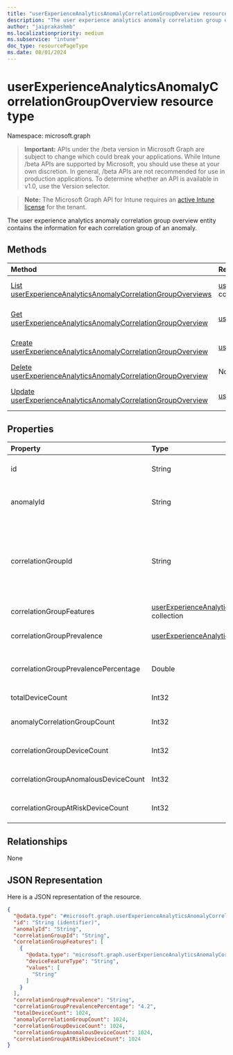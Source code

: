 ```yaml
---
title: "userExperienceAnalyticsAnomalyCorrelationGroupOverview resource type"
description: "The user experience analytics anomaly correlation group overview entity contains the information for each correlation group of an anomaly."
author: "jaiprakashmb"
ms.localizationpriority: medium
ms.subservice: "intune"
doc_type: resourcePageType
ms.date: 08/01/2024
---
```


# userExperienceAnalyticsAnomalyCorrelationGroupOverview resource type

Namespace: microsoft.graph

> **Important:** APIs under the /beta version in Microsoft Graph are subject to change which could break your applications. While Intune /beta APIs are supported by Microsoft, you should use these at your own discretion. In general, /beta APIs are not recommended for use in production applications. To determine whether an API is available in v1.0, use the Version selector.

> **Note:** The Microsoft Graph API for Intune requires an [active Intune license](https://go.microsoft.com/fwlink/?linkid=839381) for the tenant.

The user experience analytics anomaly correlation group overview entity contains the information for each correlation group of an anomaly.

## Methods
|Method|Return Type|Description|
|:---|:---|:---|
|[List userExperienceAnalyticsAnomalyCorrelationGroupOverviews](../api/intune-devices-userexperienceanalyticsanomalycorrelationgroupoverview-list.md)|[userExperienceAnalyticsAnomalyCorrelationGroupOverview](../resources/intune-devices-userexperienceanalyticsanomalycorrelationgroupoverview.md) collection|List properties and relationships of the [userExperienceAnalyticsAnomalyCorrelationGroupOverview](../resources/intune-devices-userexperienceanalyticsanomalycorrelationgroupoverview.md) objects.|
|[Get userExperienceAnalyticsAnomalyCorrelationGroupOverview](../api/intune-devices-userexperienceanalyticsanomalycorrelationgroupoverview-get.md)|[userExperienceAnalyticsAnomalyCorrelationGroupOverview](../resources/intune-devices-userexperienceanalyticsanomalycorrelationgroupoverview.md)|Read properties and relationships of the [userExperienceAnalyticsAnomalyCorrelationGroupOverview](../resources/intune-devices-userexperienceanalyticsanomalycorrelationgroupoverview.md) object.|
|[Create userExperienceAnalyticsAnomalyCorrelationGroupOverview](../api/intune-devices-userexperienceanalyticsanomalycorrelationgroupoverview-create.md)|[userExperienceAnalyticsAnomalyCorrelationGroupOverview](../resources/intune-devices-userexperienceanalyticsanomalycorrelationgroupoverview.md)|Create a new [userExperienceAnalyticsAnomalyCorrelationGroupOverview](../resources/intune-devices-userexperienceanalyticsanomalycorrelationgroupoverview.md) object.|
|[Delete userExperienceAnalyticsAnomalyCorrelationGroupOverview](../api/intune-devices-userexperienceanalyticsanomalycorrelationgroupoverview-delete.md)|None|Deletes a [userExperienceAnalyticsAnomalyCorrelationGroupOverview](../resources/intune-devices-userexperienceanalyticsanomalycorrelationgroupoverview.md).|
|[Update userExperienceAnalyticsAnomalyCorrelationGroupOverview](../api/intune-devices-userexperienceanalyticsanomalycorrelationgroupoverview-update.md)|[userExperienceAnalyticsAnomalyCorrelationGroupOverview](../resources/intune-devices-userexperienceanalyticsanomalycorrelationgroupoverview.md)|Update the properties of a [userExperienceAnalyticsAnomalyCorrelationGroupOverview](../resources/intune-devices-userexperienceanalyticsanomalycorrelationgroupoverview.md) object.|

## Properties
|Property|Type|Description|
|:---|:---|:---|
|id|String|The unique identifier for the user experience analytics anomaly correlation group overview object.|
|anomalyId|String|The unique identifier of the anomaly. Anomaly details such as name and type can be found in the UserExperienceAnalyticsAnomalySeverityOverview entity.|
|correlationGroupId|String|The unique identifier for the correlation group which will uniquely identify one of the correlation group within an anomaly. The correlation Id can be mapped to the correlation group name by concatinating the correlation group features. Example of correlation group name which is the indicative of concatenated features names are  for names, Contoso manufacture 4.4.1 and Windows 11.22621.1485.|
|correlationGroupFeatures|[userExperienceAnalyticsAnomalyCorrelationGroupFeature](../resources/intune-devices-userexperienceanalyticsanomalycorrelationgroupfeature.md) collection|Describes the features of a device that are shared between all devices in a correlation group.|
|correlationGroupPrevalence|[userExperienceAnalyticsAnomalyCorrelationGroupPrevalence](../resources/intune-devices-userexperienceanalyticsanomalycorrelationgroupprevalence.md)|The prevalence of the correlation group. Possible values are: high, medium or low. Possible values are: `high`, `medium`, `low`, `unknownFutureValue`.|
|correlationGroupPrevalencePercentage|Double|The percentage of the devices in the correlation group that are anomalous. Valid values -1.79769313486232E+308 to 1.79769313486232E+308|
|totalDeviceCount|Int32|Indicates the total number of devices in the tenant. Valid values -2147483648 to 2147483647|
|anomalyCorrelationGroupCount|Int32|Indicates the number of correlation groups in the anomaly. Valid values -2147483648 to 2147483647|
|correlationGroupDeviceCount|Int32|Indicates the total number of devices in a correlation group. Valid values -2147483648 to 2147483647|
|correlationGroupAnomalousDeviceCount|Int32|Indicates the total number of devices affected by the anomaly in the correlation group. Valid values -2147483648 to 2147483647|
|correlationGroupAtRiskDeviceCount|Int32|Indicates the total number of devices at risk in the correlation group. Valid values -2147483648 to 2147483647|

## Relationships
None

## JSON Representation
Here is a JSON representation of the resource.
<!-- {
  "blockType": "resource",
  "keyProperty": "id",
  "@odata.type": "microsoft.graph.userExperienceAnalyticsAnomalyCorrelationGroupOverview"
}
-->
``` json
{
  "@odata.type": "#microsoft.graph.userExperienceAnalyticsAnomalyCorrelationGroupOverview",
  "id": "String (identifier)",
  "anomalyId": "String",
  "correlationGroupId": "String",
  "correlationGroupFeatures": [
    {
      "@odata.type": "microsoft.graph.userExperienceAnalyticsAnomalyCorrelationGroupFeature",
      "deviceFeatureType": "String",
      "values": [
        "String"
      ]
    }
  ],
  "correlationGroupPrevalence": "String",
  "correlationGroupPrevalencePercentage": "4.2",
  "totalDeviceCount": 1024,
  "anomalyCorrelationGroupCount": 1024,
  "correlationGroupDeviceCount": 1024,
  "correlationGroupAnomalousDeviceCount": 1024,
  "correlationGroupAtRiskDeviceCount": 1024
}
```
